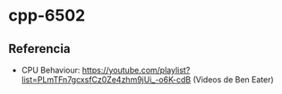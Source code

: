 # cpp-6502


## Referencia
* CPU Behaviour: https://youtube.com/playlist?list=PLmTFn7gcxsfCz0Ze4zhm9jUi_-o6K-cdB (Videos de Ben Eater)
